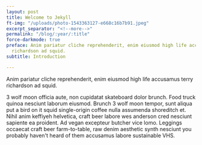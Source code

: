 ```yaml
---
layout: post
title: Welcome to Jekyll
ft-img: "/uploads/photo-1543363127-e668c16b7b91.jpeg"
excerpt_separator: "<!--more-->"
permalink: "/blog/:year/:title"
force-darkmode: true
preface: Anim pariatur cliche reprehenderit, enim eiusmod high life accusamus terry
  richardson ad squid.
subtitle: Introduction

---
```

Anim pariatur cliche reprehenderit, enim eiusmod high life accusamus terry richardson ad squid. 

<!--more-->

3 wolf moon officia aute, non cupidatat skateboard dolor brunch. Food truck quinoa nesciunt laborum eiusmod. Brunch 3 wolf moon tempor, sunt aliqua put a bird on it squid single-origin coffee nulla assumenda shoreditch et. Nihil anim keffiyeh helvetica, craft beer labore wes anderson cred nesciunt sapiente ea proident. Ad vegan excepteur butcher vice lomo. Leggings occaecat craft beer farm-to-table, raw denim aesthetic synth nesciunt you probably haven't heard of them accusamus labore sustainable VHS.
